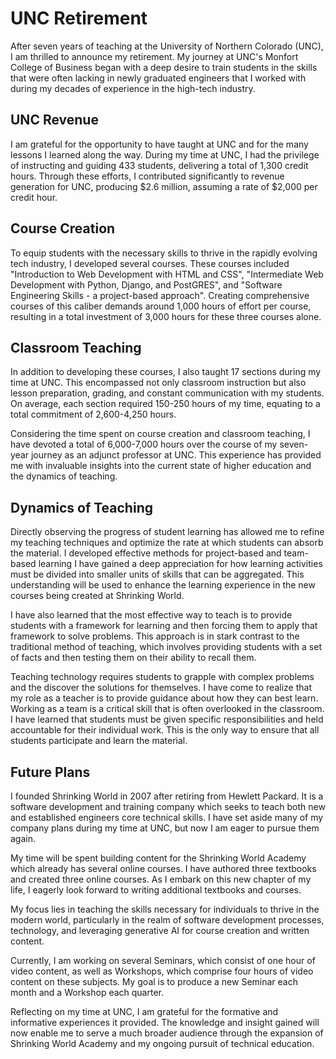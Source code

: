 # UNC Retirement

After seven years of teaching at the University of Northern Colorado (UNC), I am thrilled to announce my retirement. My
journey at UNC's Monfort College of Business began with a deep desire to train students in the skills that were often
lacking in newly graduated engineers that I worked with during my decades of experience in the high-tech industry.


## UNC Revenue

I am grateful for the opportunity to have taught at UNC and for the many lessons I learned along the way. During my time
at UNC, I had the privilege of instructing and guiding 433 students, delivering a total of 1,300 credit hours. Through
these efforts, I contributed significantly to revenue generation for UNC, producing $2.6 million, assuming a rate of
$2,000 per credit hour.


## Course Creation

To equip students with the necessary skills to thrive in the rapidly evolving tech industry, I developed several
courses. These courses included "Introduction to Web Development with HTML and CSS", "Intermediate Web Development with
Python, Django, and PostGRES", and "Software Engineering Skills - a project-based approach". Creating comprehensive
courses of this caliber demands around 1,000 hours of effort per course, resulting in a total investment of 3,000 hours
for these three courses alone.


## Classroom Teaching

In addition to developing these courses, I also taught 17 sections during my time at UNC. This encompassed not only
classroom instruction but also lesson preparation, grading, and constant communication with my students. On average,
each section required 150-250 hours of my time, equating to a total commitment of 2,600-4,250 hours.

Considering the time spent on course creation and classroom teaching, I have devoted a total of 6,000-7,000 hours over
the course of my seven-year journey as an adjunct professor at UNC. This experience has provided me with invaluable
insights into the current state of higher education and the dynamics of teaching.


## Dynamics of Teaching

Directly observing the progress of student learning has allowed me to refine my teaching techniques and optimize the
rate at which students can absorb the material. I developed effective methods for project-based and team-based learning
I have gained a deep appreciation for how learning activities must be divided into smaller units of skills that can be
aggregated. This understanding will be used to enhance the learning experience in the new courses being created at
Shrinking World.

I have also learned that the most effective way to teach is to provide students with a framework for learning and then
forcing them to apply that framework to solve problems. This approach is in stark contrast to the traditional method of
teaching, which involves providing students with a set of facts and then testing them on their ability to recall them.

Teaching technology requires students to grapple with complex problems and the discover the solutions for themselves.  I
have come to realize that my role as a teacher is to provide guidance about how they can best learn. Working as a team
is a critical skill that is often overlooked in the classroom.  I have learned that students must be given specific
responsibilities and held accountable for their individual work.  This is the only way to ensure that all students
participate and learn the material.


## Future Plans

I founded Shrinking World in 2007 after retiring from Hewlett Packard.  It is a software development and training
company which seeks to teach both new and established engineers core technical skills. I have set aside many of my
company plans during my time at UNC, but now I am eager to pursue them again.

My time will be spent building content for the Shrinking World Academy which already has several online courses. I have
authored three textbooks and created three online courses. As I embark on this new chapter of my life, I eagerly look
forward to writing additional textbooks and courses. 

My focus lies in teaching the skills necessary for individuals to thrive in the modern world, particularly in the realm
of software development processes, technology, and leveraging generative AI for course creation and written content.

Currently, I am working on several Seminars, which consist of one hour of video content, as well as Workshops, which
comprise four hours of video content on these subjects. My goal is to produce a new Seminar each month and a Workshop
each quarter. 

Reflecting on my time at UNC, I am grateful for the formative and informative experiences it provided. The knowledge and
insight gained will now enable me to serve a much broader audience through the expansion of Shrinking World Academy and
my ongoing pursuit of technical education.

